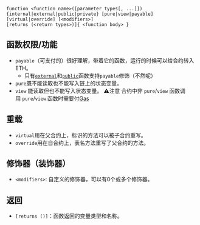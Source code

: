 ```solidity
function <function name>([parameter types[, ...]]) {internal|external|public|private} [pure|view|payable] [virtual|override] [<modifiers>]
[returns (<return types>)]{ <function body> }
```

## 函数权限/功能
- `payable`（可支付的）很好理解，带着它的函数，运行的时候可以给合约转入 ETH。
	- 只有[`external`](变量可见性.md#`external`)和[`public`](变量可见性.md#`public`)函数支持`payable`修饰（不然呢）
- `pure`既不能读取也不能写入链上的状态变量。
- `view` 能读取但也不能写入状态变量。
⚠️注意
合约中非 `pure`/`view` 函数调用 `pure`/`view` 函数时需要付[Gas](Gas.md)

## 重载
- `virtual`用在父合约上，标识的方法可以被子合约重写。
- `override`用在自合约上，表名方法重写了父合约的方法。
    
## 修饰器（装饰器）
- `<modifiers>`: 自定义的修饰器，可以有0个或多个修饰器。
    
## 返回 
- `[returns ()]`：函数返回的变量类型和名称。
